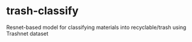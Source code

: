 # trash-classify
Resnet-based model for classifying materials into recyclable/trash using Trashnet dataset
